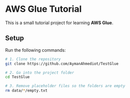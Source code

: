 # AWS Glue Tutorial

This is a small tutorial project for learning **AWS Glue**.

## Setup

Run the following commands:

```bash
# 1. Clone the repository
git clone https://github.com/AymanAhmediot/TestGlue

# 2. Go into the project folder
cd TestGlue

# 3. Remove placeholder files so the folders are empty
rm data/*/empty.txt

